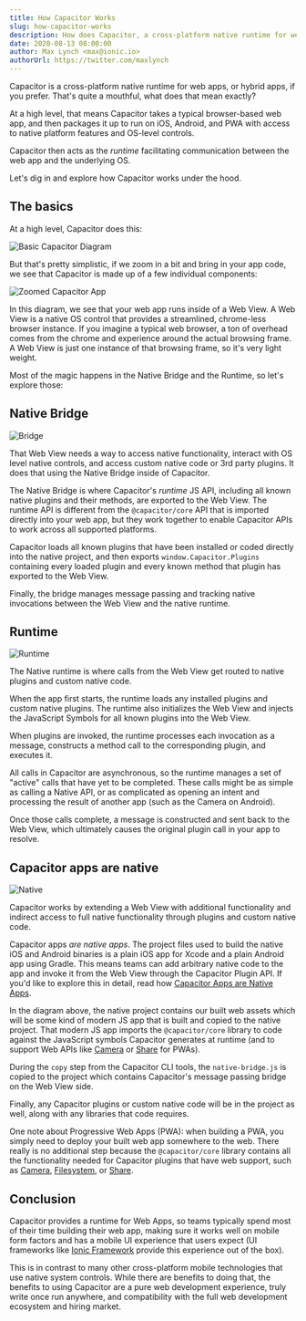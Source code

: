 ```yaml
---
title: How Capacitor Works
slug: how-capacitor-works
description: How does Capacitor, a cross-platform native runtime for web apps, work on the inside?
date: 2020-08-13 08:00:00
author: Max Lynch <max@ionic.io>
authorUrl: https://twitter.com/maxlynch
---
```


Capacitor is a cross-platform native runtime for web apps, or hybrid apps, if you prefer. That's quite a mouthful, what does that mean exactly?

At a high level, that means Capacitor takes a typical browser-based web app, and then packages it up to run on iOS, Android, and PWA with access to native platform features and OS-level controls.

Capacitor then acts as the _runtime_ facilitating communication between the web app and the underlying OS.

Let's dig in and explore how Capacitor works under the hood.

<preview-end />

## The basics

At a high level, Capacitor does this:

![Basic Capacitor Diagram](/assets/img/blog/how-capacitor-works/basic.png)

But that's pretty simplistic, if we zoom in a bit and bring in your app code, we see that Capacitor is made up of a few individual components:

![Zoomed Capacitor App](/assets/img/blog/how-capacitor-works/zoomed.png)

In this diagram, we see that your web app runs inside of a Web View. A Web View is a native OS control that provides a streamlined, chrome-less browser instance. If you imagine a typical web browser, a ton of overhead comes from the chrome and experience around the actual browsing frame. A Web View is just one instance of that browsing frame, so it's very light weight.

Most of the magic happens in the Native Bridge and the Runtime, so let's explore those:

## Native Bridge

![Bridge](/assets/img/blog/how-capacitor-works/bridge.png)

That Web View needs a way to access native functionality, interact with OS level native controls, and access custom native code or 3rd party plugins. It does that using the Native Bridge inside of Capacitor.

The Native Bridge is where Capacitor's _runtime_ JS API, including all known native plugins and their methods, are exported to the Web View. The runtime API is different from the `@capacitor/core` API that is imported directly into your web app, but they work together to enable Capacitor APIs to work across all supported platforms.

Capacitor loads all known plugins that have been installed or coded directly into the native project, and then exports `window.Capacitor.Plugins` containing every loaded plugin and every known method that plugin has exported to the Web View.

Finally, the bridge manages message passing and tracking native invocations between the Web View and the native runtime.

## Runtime

![Runtime](/assets/img/blog/how-capacitor-works/runtime.png)

The Native runtime is where calls from the Web View get routed to native plugins and custom native code.

When the app first starts, the runtime loads any installed plugins and custom native plugins. The runtime also initializes the Web View and injects the JavaScript Symbols for all known plugins into the Web View.

When plugins are invoked, the runtime processes each invocation as a message, constructs a method call to the corresponding plugin, and executes it.

All calls in Capacitor are asynchronous, so the runtime manages a set of "active" calls that have yet to be completed. These calls might be as simple as calling a Native API, or as complicated as opening an intent and processing the result of another app (such as the Camera on Android).

Once those calls complete, a message is constructed and sent back to the Web View, which ultimately causes the original plugin call in your app to resolve.

## Capacitor apps are native

![Native](/assets/img/blog/how-capacitor-works/native.png)

Capacitor works by extending a Web View with additional functionality and indirect access to full native functionality through plugins and custom native code.

Capacitor apps _are native apps_. The project files used to build the native iOS and Android binaries is a plain iOS app for Xcode and a plain Android app using Gradle. This means teams can add arbitrary native code to the app and invoke it from the Web View through the Capacitor Plugin API. If you'd like to explore this in detail, read how [Capacitor Apps are Native Apps](https://medium.com/@maxlynch/cordova-ionic-apps-are-native-apps-64f9e1a995d9).

In the diagram above, the native project contains our built web assets which will be some kind of modern JS app that is built and copied to the native project. That modern JS app imports the `@capacitor/core` library to code against the JavaScript symbols Capacitor generates at runtime (and to support Web APIs like [Camera](https://capacitorjs.jp/docs/apis/camera) or [Share](https://capacitorjs.jp/docs/apis/share) for PWAs).

During the `copy` step from the Capacitor CLI tools, the `native-bridge.js` is copied to the project which contains Capacitor's message passing bridge on the Web View side.

Finally, any Capacitor plugins or custom native code will be in the project as well, along with any libraries that code requires.

One note about Progressive Web Apps (PWA): when building a PWA, you simply need to deploy your built web app somewhere to the web. There really is no additional step because the `@capacitor/core` library contains all the functionality needed for Capacitor plugins that have web support, such as [Camera](https://capacitorjs.jp/docs/apis/camera), [Filesystem](https://capacitorjs.jp/docs/apis/filesystem), or [Share](https://capacitorjs.jp/docs/apis/share).

## Conclusion

Capacitor provides a runtime for Web Apps, so teams typically spend most of their time building their web app, making sure it works well on mobile form factors and has a mobile UI experience that users expect (UI frameworks like [Ionic Framework](https://ionicframework.com/) provide this experience out of the box).

This is in contrast to many other cross-platform mobile technologies that use native system controls. While there are benefits to doing that, the benefits to using Capacitor are a pure web development experience, truly write once run anywhere, and compatibility with the full web development ecosystem and hiring market.
